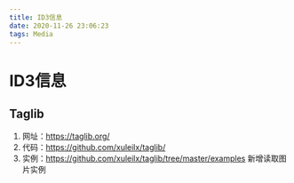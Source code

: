 ```yaml
---
title: ID3信息
date: 2020-11-26 23:06:23
tags: Media
---
```

# ID3信息
## Taglib
1. 网址：https://taglib.org/
2. 代码：https://github.com/xuleilx/taglib/
3. 实例：https://github.com/xuleilx/taglib/tree/master/examples  新增读取图片实例



